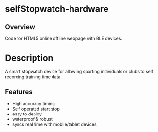 selfStopwatch-hardware
======================

Overview
--------------

Code for HTML5 online offline webpage with BLE devices.


Description
=======

A smart stopwatch device for allowing sporting individuals or clubs to self recording training time data.


Features
-------------

- High accuracy timing
- Self operated start stop
- easy to deploy
- waterproof & robust
- syncs real time with moblie/tablet devices